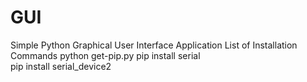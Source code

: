 # GUI
Simple Python Graphical User Interface Application
List of Installation Commands
python get-pip.py 
pip install serial    
pip install serial_device2
